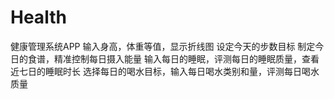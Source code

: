 # Health
健康管理系统APP
输入身高，体重等值，显示折线图
设定今天的步数目标
制定今日的食谱，精准控制每日摄入能量
输入每日的睡眠，评测每日的睡眠质量，查看近七日的睡眠时长
选择每日的喝水目标，输入每日喝水类别和量，评测每日喝水质量

